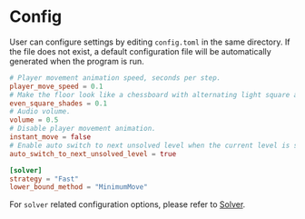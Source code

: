 # Config

User can configure settings by editing `config.toml` in the same directory. If the file does not exist, a default configuration file will be automatically generated when the program is run.

```toml
# Player movement animation speed, seconds per step.
player_move_speed = 0.1
# Make the floor look like a chessboard with alternating light square and dark square.
even_square_shades = 0.1
# Audio volume.
volume = 0.5
# Disable player movement animation.
instant_move = false
# Enable auto switch to next unsolved level when the current level is solved.
auto_switch_to_next_unsolved_level = true

[solver]
strategy = "Fast"
lower_bound_method = "MinimumMove"
```

For `solver` related configuration options, please refer to [Solver](./solver.md).
